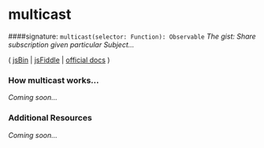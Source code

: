 # multicast
####signature: `multicast(selector: Function): Observable`
*The gist: Share subscription given particular Subject...*

( [jsBin]() | [jsFiddle]() | [official docs](http://reactivex-rxjs5.surge.sh/function/index.html#static-function-publish) )

### How multicast works...
*Coming soon...*


### Additional Resources
*Coming soon...*